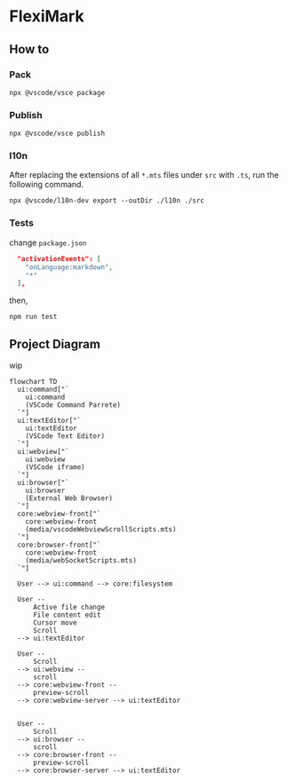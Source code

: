 # FlexiMark

## How to

### Pack

```
npx @vscode/vsce package
```

### Publish

```
npx @vscode/vsce publish
```

### l10n

After replacing the extensions of all `*.mts` files under `src` with `.ts`, run the following command.

```
npx @vscode/l10n-dev export --outDir ./l10n ./src
```

### Tests

change `package.json` 

```json
  "activationEvents": [
    "onLanguage:markdown",
    "*"
  ],
```

then,

```
npm run test
```

## Project Diagram
wip

```mermaid
flowchart TD
  ui:command["`
    ui:command
    (VSCode Command Parrete)
  `"]
  ui:textEditor["`
    ui:textEditor
    (VSCode Text Editor)
  `"]
  ui:webview["`
    ui:webview
    (VSCode iframe)
  `"]
  ui:browser["`
    ui:browser
    (External Web Browser)
  `"] 
  core:webview-front["`
    core:webview-front
    (media/vscodeWebviewScrollScripts.mts)
  `"]
  core:browser-front["`
    core:webview-front
    (media/webSocketScripts.mts)
  `"]
  
  User --> ui:command --> core:filesystem
  
  User --
      Active file change
      File content edit
      Cursor move
      Scroll
  --> ui:textEditor
  
  User -- 
      Scroll
  --> ui:webview --
      scroll
  --> core:webview-front --
      preview-scroll
  --> core:webview-server --> ui:textEditor

  
  User -- 
      Scroll
  --> ui:browser --
      scroll
  --> core:browser-front --
      preview-scroll
  --> core:browser-server --> ui:textEditor
```